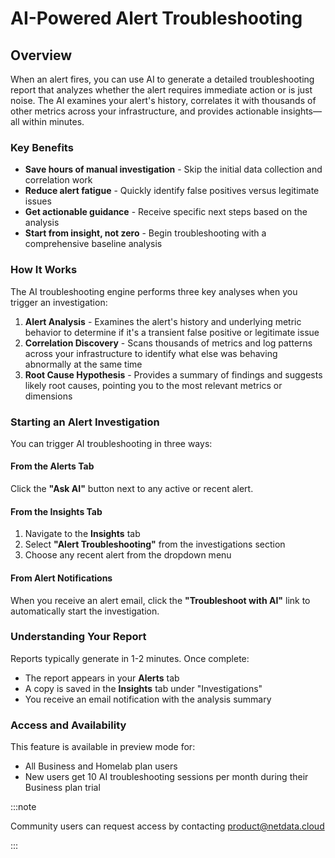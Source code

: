 # AI-Powered Alert Troubleshooting

## Overview

When an alert fires, you can use AI to generate a detailed troubleshooting report that analyzes whether the alert requires immediate action or is just noise. The AI examines your alert's history, correlates it with thousands of other metrics across your infrastructure, and provides actionable insights—all within minutes.

### Key Benefits

- **Save hours of manual investigation** - Skip the initial data collection and correlation work
- **Reduce alert fatigue** - Quickly identify false positives versus legitimate issues
- **Get actionable guidance** - Receive specific next steps based on the analysis
- **Start from insight, not zero** - Begin troubleshooting with a comprehensive baseline analysis

### How It Works

The AI troubleshooting engine performs three key analyses when you trigger an investigation:

1. **Alert Analysis** - Examines the alert's history and underlying metric behavior to determine if it's a transient false positive or legitimate issue
2. **Correlation Discovery** - Scans thousands of metrics and log patterns across your infrastructure to identify what else was behaving abnormally at the same time
3. **Root Cause Hypothesis** - Provides a summary of findings and suggests likely root causes, pointing you to the most relevant metrics or dimensions

### Starting an Alert Investigation

You can trigger AI troubleshooting in three ways:

#### From the Alerts Tab

Click the **"Ask AI"** button next to any active or recent alert.

<!--

![Alert tab with Ask AI button highlighted](screenshot-alerts-tab-ask-ai.png)

-->

#### From the Insights Tab

1. Navigate to the **Insights** tab
2. Select **"Alert Troubleshooting"** from the investigations section
3. Choose any recent alert from the dropdown menu

<!--

![Insights tab showing Alert Troubleshooting option](screenshot-insights-alert-troubleshooting.png)

-->

#### From Alert Notifications

When you receive an alert email, click the **"Troubleshoot with AI"** link to automatically start the investigation.

<!--

![Email notification with Troubleshoot with AI link](screenshot-email-troubleshoot-link.png)

-->

### Understanding Your Report

Reports typically generate in 1-2 minutes. Once complete:

- The report appears in your **Alerts** tab
- A copy is saved in the **Insights** tab under "Investigations"
- You receive an email notification with the analysis summary

### Access and Availability

This feature is available in preview mode for:

- All Business and Homelab plan users
- New users get 10 AI troubleshooting sessions per month during their Business plan trial

:::note

Community users can request access by contacting product@netdata.cloud

:::
